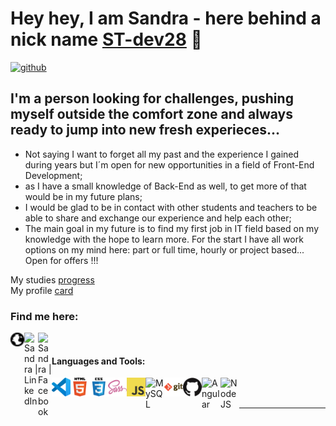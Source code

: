 # Hey hey, I am Sandra - here behind a nick name [ST-dev28][github] 👋
[![github](https://img.shields.io/badge/GitHub-repo-blue)](https://github.com/ST-dev28)

## I'm a person looking for challenges, pushing myself outside the comfort zone and always ready to jump into new fresh experieces...

-  Not saying I want to forget all my past and the experience I gained during years but I´m open for new opportunities in a field of Front-End Development;
-  as I have a small knowledge of Back-End as well, to get more of that would be in my future plans;
- I would be glad to be in contact with other students and teachers to be able to share and exchange our experience and help each other;
-  The main goal in my future is to find my first job in IT field based on my knowledge with the hope to learn more. For the start I have all work options on my mind here: part or full time, hourly or project based... Open for offers !!!

My studies [progress](https://skyline.github.com/st-dev28/2021)
<br/>
My profile [card](https://st-dev28.github.io/01-my-profile-card/)

### Find me here:

[<img align="left" alt="ST-dev28.com" width="22px" src="https://raw.githubusercontent.com/iconic/open-iconic/master/svg/globe.svg" />][github]
[<img align="left" alt="Sandra | LinkedIn" width="22px" src="https://cdn.jsdelivr.net/npm/simple-icons@v3/icons/linkedin.svg" />][linkedin]
[<img align="left" alt="Sandra | Facebook" width="22px" src="https://cdn.jsdelivr.net/npm/simple-icons@v3/icons/facebook.svg" />][facebook]

<br />

#### Languages and Tools:

<img align="left" alt="Visual Studio Code" width="30px" src="https://raw.githubusercontent.com/github/explore/80688e429a7d4ef2fca1e82350fe8e3517d3494d/topics/visual-studio-code/visual-studio-code.png" />
<img align="left" alt="HTML5" width="30px" src="https://raw.githubusercontent.com/github/explore/80688e429a7d4ef2fca1e82350fe8e3517d3494d/topics/html/html.png" />
<img align="left" alt="CSS3" width="30px" src="https://raw.githubusercontent.com/github/explore/80688e429a7d4ef2fca1e82350fe8e3517d3494d/topics/css/css.png" />
<img align="left" alt="Sass" width="30px" src="https://raw.githubusercontent.com/github/explore/80688e429a7d4ef2fca1e82350fe8e3517d3494d/topics/sass/sass.png" />
<img align="left" alt="JavaScript" width="30px" src="https://raw.githubusercontent.com/github/explore/80688e429a7d4ef2fca1e82350fe8e3517d3494d/topics/javascript/javascript.png" />
<img align="left" alt="MySQL" width="30px" src="https://p1.hiclipart.com/preview/64/828/885/mysql-logo-organization-database-database-management-system-theory-implementation-line-circle-png-clipart.jpg" />
<img align="left" alt="Git" width="30px" src="https://raw.githubusercontent.com/github/explore/80688e429a7d4ef2fca1e82350fe8e3517d3494d/topics/git/git.png" />
<img align="left" alt="GitHub" width="30px" src="https://raw.githubusercontent.com/github/explore/78df643247d429f6cc873026c0622819ad797942/topics/github/github.png" />
<img align="left" alt="Angular" width="30px" src="https://e7.pngegg.com/pngimages/14/568/png-clipart-angularjs-logo-javascript-security-token-angle-triangle.png" />
<img align="left" alt="Node JS" width="30px" src="https://e7.pngegg.com/pngimages/540/810/png-clipart-node-js-javascript-npm-computer-icons-web-application-others-miscellaneous-text.png" />

<br />
<br />

---

[github]: https://github.com/ST-dev28
[linkedin]: https://www.linkedin.com/in/sandra-tertelien%C4%97-aa764561/
[facebook]: https://www.facebook.com/sadrule